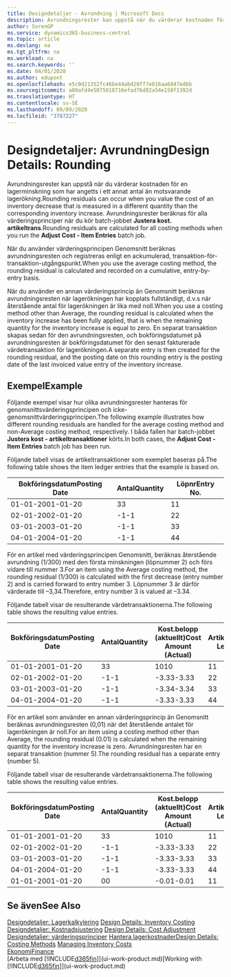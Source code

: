 ```yaml
---
title: Designdetaljer - Avrundning | Microsoft Docs
description: Avrundningsrester kan uppstå när du värderar kostnaden för en lagerminskning som har angetts i ett annat antal än motsvarande lagerökning. Avrundningsrester beräknas för alla värderingsprinciper när du kör batch-jobbet **Justera kost. artikeltrans**.
author: SorenGP
ms.service: dynamics365-business-central
ms.topic: article
ms.devlang: na
ms.tgt_pltfrm: na
ms.workload: na
ms.search.keywords: ''
ms.date: 04/01/2020
ms.author: edupont
ms.openlocfilehash: e5c0d21352fc46be44abd20ff7e016aa6847ed6b
ms.sourcegitcommit: a80afd4e5075018716efad76d82a54e158f1392d
ms.translationtype: HT
ms.contentlocale: sv-SE
ms.lasthandoff: 09/09/2020
ms.locfileid: "3787227"
---
```

# <a name="design-details-rounding"></a><span data-ttu-id="bc43c-104">Designdetaljer: Avrundning</span><span class="sxs-lookup"><span data-stu-id="bc43c-104">Design Details: Rounding</span></span>
<span data-ttu-id="bc43c-105">Avrundningsrester kan uppstå när du värderar kostnaden för en lagerminskning som har angetts i ett annat antal än motsvarande lagerökning.</span><span class="sxs-lookup"><span data-stu-id="bc43c-105">Rounding residuals can occur when you value the cost of an inventory decrease that is measured in a different quantity than the corresponding inventory increase.</span></span> <span data-ttu-id="bc43c-106">Avrundningsrester beräknas för alla värderingsprinciper när du kör batch-jobbet **Justera kost. artikeltrans**.</span><span class="sxs-lookup"><span data-stu-id="bc43c-106">Rounding residuals are calculated for all costing methods when you run the **Adjust Cost - Item Entries** batch job.</span></span>  

 <span data-ttu-id="bc43c-107">När du använder värderingsprincipen Genomsnitt beräknas avrundningsresten och registreras enligt en ackumulerad, transaktion-för-transaktion-utgångspunkt.</span><span class="sxs-lookup"><span data-stu-id="bc43c-107">When you use the average costing method, the rounding residual is calculated and recorded on a cumulative, entry-by-entry basis.</span></span>  

 <span data-ttu-id="bc43c-108">När du använder en annan värderingsprincip än Genomsnitt beräknas avrundningsresten när lagerökningen har kopplats fullständigt, d.v.s när återstående antal för lagerökningen är lika med noll.</span><span class="sxs-lookup"><span data-stu-id="bc43c-108">When you use a costing method other than Average, the rounding residual is calculated when the inventory increase has been fully applied, that is when the remaining quantity for the inventory increase is equal to zero.</span></span> <span data-ttu-id="bc43c-109">En separat transaktion skapas sedan för den avrundningsresten, och bokföringsdatumet på avrundningsresten är bokföringsdatumet för den senast fakturerade värdetransaktion för lagerökningen.</span><span class="sxs-lookup"><span data-stu-id="bc43c-109">A separate entry is then created for the rounding residual, and the posting date on this rounding entry is the posting date of the last invoiced value entry of the inventory increase.</span></span>  

## <a name="example"></a><span data-ttu-id="bc43c-110">Exempel</span><span class="sxs-lookup"><span data-stu-id="bc43c-110">Example</span></span>  
 <span data-ttu-id="bc43c-111">Följande exempel visar hur olika avrundningsrester hanteras för genomsnittsvärderingsprincipen och icke-genomsnittvärderingsprincipen.</span><span class="sxs-lookup"><span data-stu-id="bc43c-111">The following example illustrates how different rounding residuals are handled for the average costing method and non-Average costing method, respectively.</span></span> <span data-ttu-id="bc43c-112">I båda fallen har batch-jobbet **Justera kost - artikeltransaktioner** körts.</span><span class="sxs-lookup"><span data-stu-id="bc43c-112">In both cases, the **Adjust Cost - Item Entries** batch job has been run.</span></span>  

 <span data-ttu-id="bc43c-113">Följande tabell visas de artikeltransaktioner som exemplet baseras på.</span><span class="sxs-lookup"><span data-stu-id="bc43c-113">The following table shows the item ledger entries that the example is based on.</span></span>  

|<span data-ttu-id="bc43c-114">Bokföringsdatum</span><span class="sxs-lookup"><span data-stu-id="bc43c-114">Posting Date</span></span>|<span data-ttu-id="bc43c-115">Antal</span><span class="sxs-lookup"><span data-stu-id="bc43c-115">Quantity</span></span>|<span data-ttu-id="bc43c-116">Löpnr</span><span class="sxs-lookup"><span data-stu-id="bc43c-116">Entry No.</span></span>|  
|------------------|--------------|---------------|  
|<span data-ttu-id="bc43c-117">01-01-20</span><span class="sxs-lookup"><span data-stu-id="bc43c-117">01-01-20</span></span>|<span data-ttu-id="bc43c-118">3</span><span class="sxs-lookup"><span data-stu-id="bc43c-118">3</span></span>|<span data-ttu-id="bc43c-119">1</span><span class="sxs-lookup"><span data-stu-id="bc43c-119">1</span></span>|  
|<span data-ttu-id="bc43c-120">02-01-20</span><span class="sxs-lookup"><span data-stu-id="bc43c-120">02-01-20</span></span>|<span data-ttu-id="bc43c-121">-1</span><span class="sxs-lookup"><span data-stu-id="bc43c-121">-1</span></span>|<span data-ttu-id="bc43c-122">2</span><span class="sxs-lookup"><span data-stu-id="bc43c-122">2</span></span>|  
|<span data-ttu-id="bc43c-123">03-01-20</span><span class="sxs-lookup"><span data-stu-id="bc43c-123">03-01-20</span></span>|<span data-ttu-id="bc43c-124">-1</span><span class="sxs-lookup"><span data-stu-id="bc43c-124">-1</span></span>|<span data-ttu-id="bc43c-125">3</span><span class="sxs-lookup"><span data-stu-id="bc43c-125">3</span></span>|  
|<span data-ttu-id="bc43c-126">04-01-20</span><span class="sxs-lookup"><span data-stu-id="bc43c-126">04-01-20</span></span>|<span data-ttu-id="bc43c-127">-1</span><span class="sxs-lookup"><span data-stu-id="bc43c-127">-1</span></span>|<span data-ttu-id="bc43c-128">4</span><span class="sxs-lookup"><span data-stu-id="bc43c-128">4</span></span>|  

 <span data-ttu-id="bc43c-129">För en artikel med värderingsprincipen Genomsnitt, beräknas återstående avrundning (1/300) med den första minskningen (löpnummer 2) och förs vidare till nummer 3.</span><span class="sxs-lookup"><span data-stu-id="bc43c-129">For an item using the Average costing method, the rounding residual (1/300) is calculated with the first decrease (entry number 2) and is carried forward to entry number 3.</span></span> <span data-ttu-id="bc43c-130">Löpnummer 3 är därför värderade till –3,34.</span><span class="sxs-lookup"><span data-stu-id="bc43c-130">Therefore, entry number 3 is valued at –3.34.</span></span>  

 <span data-ttu-id="bc43c-131">Följande tabell visar de resulterande värdetransaktionerna.</span><span class="sxs-lookup"><span data-stu-id="bc43c-131">The following table shows the resulting value entries.</span></span>  

|<span data-ttu-id="bc43c-132">Bokföringsdatum</span><span class="sxs-lookup"><span data-stu-id="bc43c-132">Posting Date</span></span>|<span data-ttu-id="bc43c-133">Antal</span><span class="sxs-lookup"><span data-stu-id="bc43c-133">Quantity</span></span>|<span data-ttu-id="bc43c-134">Kost.belopp (aktuellt)</span><span class="sxs-lookup"><span data-stu-id="bc43c-134">Cost Amount (Actual)</span></span>|<span data-ttu-id="bc43c-135">Artikeltrans.löpnr</span><span class="sxs-lookup"><span data-stu-id="bc43c-135">Item Ledger Entry No.</span></span>|<span data-ttu-id="bc43c-136">Löpnr</span><span class="sxs-lookup"><span data-stu-id="bc43c-136">Entry No.</span></span>|  
|------------------|--------------|----------------------------|---------------------------|---------------|  
|<span data-ttu-id="bc43c-137">01-01-20</span><span class="sxs-lookup"><span data-stu-id="bc43c-137">01-01-20</span></span>|<span data-ttu-id="bc43c-138">3</span><span class="sxs-lookup"><span data-stu-id="bc43c-138">3</span></span>|<span data-ttu-id="bc43c-139">10</span><span class="sxs-lookup"><span data-stu-id="bc43c-139">10</span></span>|<span data-ttu-id="bc43c-140">1</span><span class="sxs-lookup"><span data-stu-id="bc43c-140">1</span></span>|<span data-ttu-id="bc43c-141">1</span><span class="sxs-lookup"><span data-stu-id="bc43c-141">1</span></span>|  
|<span data-ttu-id="bc43c-142">02-01-20</span><span class="sxs-lookup"><span data-stu-id="bc43c-142">02-01-20</span></span>|<span data-ttu-id="bc43c-143">-1</span><span class="sxs-lookup"><span data-stu-id="bc43c-143">-1</span></span>|<span data-ttu-id="bc43c-144">-3.33</span><span class="sxs-lookup"><span data-stu-id="bc43c-144">-3.33</span></span>|<span data-ttu-id="bc43c-145">2</span><span class="sxs-lookup"><span data-stu-id="bc43c-145">2</span></span>|<span data-ttu-id="bc43c-146">2</span><span class="sxs-lookup"><span data-stu-id="bc43c-146">2</span></span>|  
|<span data-ttu-id="bc43c-147">03-01-20</span><span class="sxs-lookup"><span data-stu-id="bc43c-147">03-01-20</span></span>|<span data-ttu-id="bc43c-148">-1</span><span class="sxs-lookup"><span data-stu-id="bc43c-148">-1</span></span>|<span data-ttu-id="bc43c-149">-3.34</span><span class="sxs-lookup"><span data-stu-id="bc43c-149">-3.34</span></span>|<span data-ttu-id="bc43c-150">3</span><span class="sxs-lookup"><span data-stu-id="bc43c-150">3</span></span>|<span data-ttu-id="bc43c-151">3</span><span class="sxs-lookup"><span data-stu-id="bc43c-151">3</span></span>|  
|<span data-ttu-id="bc43c-152">04-01-20</span><span class="sxs-lookup"><span data-stu-id="bc43c-152">04-01-20</span></span>|<span data-ttu-id="bc43c-153">-1</span><span class="sxs-lookup"><span data-stu-id="bc43c-153">-1</span></span>|<span data-ttu-id="bc43c-154">-3.33</span><span class="sxs-lookup"><span data-stu-id="bc43c-154">-3.33</span></span>|<span data-ttu-id="bc43c-155">4</span><span class="sxs-lookup"><span data-stu-id="bc43c-155">4</span></span>|<span data-ttu-id="bc43c-156">4</span><span class="sxs-lookup"><span data-stu-id="bc43c-156">4</span></span>|  

 <span data-ttu-id="bc43c-157">För en artikel som använder en annan värderingsprincip än Genomsnitt beräknas avrundningsresten (0,01) när det återstående antalet för lagerökningen är noll.</span><span class="sxs-lookup"><span data-stu-id="bc43c-157">For an item using a costing method other than Average, the rounding residual (0.01) is calculated when the remaining quantity for the inventory increase is zero.</span></span> <span data-ttu-id="bc43c-158">Avrundningsresten har en separat transaktion (nummer 5).</span><span class="sxs-lookup"><span data-stu-id="bc43c-158">The rounding residual has a separate entry (number 5).</span></span>  

 <span data-ttu-id="bc43c-159">Följande tabell visar de resulterande värdetransaktionerna.</span><span class="sxs-lookup"><span data-stu-id="bc43c-159">The following table shows the resulting value entries.</span></span>  

|<span data-ttu-id="bc43c-160">Bokföringsdatum</span><span class="sxs-lookup"><span data-stu-id="bc43c-160">Posting Date</span></span>|<span data-ttu-id="bc43c-161">Antal</span><span class="sxs-lookup"><span data-stu-id="bc43c-161">Quantity</span></span>|<span data-ttu-id="bc43c-162">Kost.belopp (aktuellt)</span><span class="sxs-lookup"><span data-stu-id="bc43c-162">Cost Amount (Actual)</span></span>|<span data-ttu-id="bc43c-163">Artikeltrans.löpnr</span><span class="sxs-lookup"><span data-stu-id="bc43c-163">Item Ledger Entry No.</span></span>|<span data-ttu-id="bc43c-164">Löpnr</span><span class="sxs-lookup"><span data-stu-id="bc43c-164">Entry No.</span></span>|  
|------------------|--------------|----------------------------|---------------------------|---------------|  
|<span data-ttu-id="bc43c-165">01-01-20</span><span class="sxs-lookup"><span data-stu-id="bc43c-165">01-01-20</span></span>|<span data-ttu-id="bc43c-166">3</span><span class="sxs-lookup"><span data-stu-id="bc43c-166">3</span></span>|<span data-ttu-id="bc43c-167">10</span><span class="sxs-lookup"><span data-stu-id="bc43c-167">10</span></span>|<span data-ttu-id="bc43c-168">1</span><span class="sxs-lookup"><span data-stu-id="bc43c-168">1</span></span>|<span data-ttu-id="bc43c-169">1</span><span class="sxs-lookup"><span data-stu-id="bc43c-169">1</span></span>|  
|<span data-ttu-id="bc43c-170">02-01-20</span><span class="sxs-lookup"><span data-stu-id="bc43c-170">02-01-20</span></span>|<span data-ttu-id="bc43c-171">-1</span><span class="sxs-lookup"><span data-stu-id="bc43c-171">-1</span></span>|<span data-ttu-id="bc43c-172">-3.33</span><span class="sxs-lookup"><span data-stu-id="bc43c-172">-3.33</span></span>|<span data-ttu-id="bc43c-173">2</span><span class="sxs-lookup"><span data-stu-id="bc43c-173">2</span></span>|<span data-ttu-id="bc43c-174">2</span><span class="sxs-lookup"><span data-stu-id="bc43c-174">2</span></span>|  
|<span data-ttu-id="bc43c-175">03-01-20</span><span class="sxs-lookup"><span data-stu-id="bc43c-175">03-01-20</span></span>|<span data-ttu-id="bc43c-176">-1</span><span class="sxs-lookup"><span data-stu-id="bc43c-176">-1</span></span>|<span data-ttu-id="bc43c-177">-3.33</span><span class="sxs-lookup"><span data-stu-id="bc43c-177">-3.33</span></span>|<span data-ttu-id="bc43c-178">3</span><span class="sxs-lookup"><span data-stu-id="bc43c-178">3</span></span>|<span data-ttu-id="bc43c-179">3</span><span class="sxs-lookup"><span data-stu-id="bc43c-179">3</span></span>|  
|<span data-ttu-id="bc43c-180">04-01-20</span><span class="sxs-lookup"><span data-stu-id="bc43c-180">04-01-20</span></span>|<span data-ttu-id="bc43c-181">-1</span><span class="sxs-lookup"><span data-stu-id="bc43c-181">-1</span></span>|<span data-ttu-id="bc43c-182">-3.33</span><span class="sxs-lookup"><span data-stu-id="bc43c-182">-3.33</span></span>|<span data-ttu-id="bc43c-183">4</span><span class="sxs-lookup"><span data-stu-id="bc43c-183">4</span></span>|<span data-ttu-id="bc43c-184">4</span><span class="sxs-lookup"><span data-stu-id="bc43c-184">4</span></span>|  
|<span data-ttu-id="bc43c-185">01-01-20</span><span class="sxs-lookup"><span data-stu-id="bc43c-185">01-01-20</span></span>|<span data-ttu-id="bc43c-186">0</span><span class="sxs-lookup"><span data-stu-id="bc43c-186">0</span></span>|<span data-ttu-id="bc43c-187">-0.01</span><span class="sxs-lookup"><span data-stu-id="bc43c-187">-0.01</span></span>|<span data-ttu-id="bc43c-188">1</span><span class="sxs-lookup"><span data-stu-id="bc43c-188">1</span></span>|<span data-ttu-id="bc43c-189">5</span><span class="sxs-lookup"><span data-stu-id="bc43c-189">5</span></span>|  

## <a name="see-also"></a><span data-ttu-id="bc43c-190">Se även</span><span class="sxs-lookup"><span data-stu-id="bc43c-190">See Also</span></span>  
 <span data-ttu-id="bc43c-191">[Designdetaljer: Lagerkalkylering](design-details-inventory-costing.md) </span><span class="sxs-lookup"><span data-stu-id="bc43c-191">[Design Details: Inventory Costing](design-details-inventory-costing.md) </span></span>  
 <span data-ttu-id="bc43c-192">[Designdetaljer: Kostnadsjustering](design-details-cost-adjustment.md) </span><span class="sxs-lookup"><span data-stu-id="bc43c-192">[Design Details: Cost Adjustment](design-details-cost-adjustment.md) </span></span>  
 <span data-ttu-id="bc43c-193">[Designdetaljer: värderingsprinciper](design-details-costing-methods.md) [Hantera lagerkostnader](finance-manage-inventory-costs.md)</span><span class="sxs-lookup"><span data-stu-id="bc43c-193">[Design Details: Costing Methods](design-details-costing-methods.md) [Managing Inventory Costs](finance-manage-inventory-costs.md)</span></span>  
 [<span data-ttu-id="bc43c-194">Ekonomi</span><span class="sxs-lookup"><span data-stu-id="bc43c-194">Finance</span></span>](finance.md)  
 <span data-ttu-id="bc43c-195">[Arbeta med [!INCLUDE[d365fin](includes/d365fin_md.md)]](ui-work-product.md)</span><span class="sxs-lookup"><span data-stu-id="bc43c-195">[Working with [!INCLUDE[d365fin](includes/d365fin_md.md)]](ui-work-product.md)</span></span>
